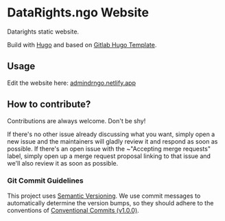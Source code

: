 DataRights.ngo Website
======================

Datarights static website.

Build with [Hugo](https://gohugo.io/) and based on [Gitlab Hugo Template](https://gitlab.com/pages/hugo).

## Usage

Edit the website here: [admindrngo.netlify.app](https://admindrngo.netlify.app/)

## How to contribute?

Contributions are always welcome. Don't be shy!

If there's no other issue already discussing what you want, simply open a new issue and the maintainers will gladly review it and respond as soon as possible. If there's an open issue with the ~"Accepting merge requests" label, simply open up a merge request proposal linking to that issue and we'll also review it as soon as possible.

### Git Commit Guidelines

This project uses [Semantic Versioning](https://semver.org). We use commit messages to automatically determine the version bumps, so they should adhere to the conventions of [Conventional Commits (v1.0.0)](https://www.conventionalcommits.org/en/v1.0.0/).
